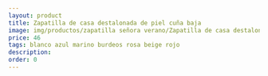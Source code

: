 ```yaml
---
layout: product
title: Zapatilla de casa destalonada de piel cuña baja
image: img/productos/zapatilla señora verano/Zapatilla de casa destalonada de piel cuña baja=46=blanco azul marino burdeos rosa beige rojo.webp
price: 46
tags: blanco azul marino burdeos rosa beige rojo
description: 
order: 0
---
```

